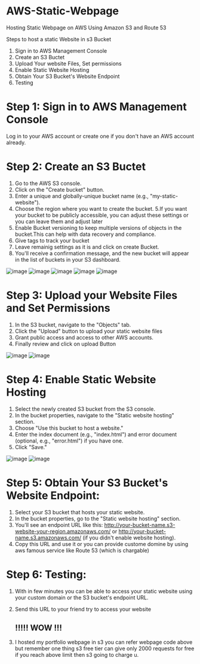 # AWS-Static-Webpage
Hosting Static Webpage on AWS Using Amazon S3 and Route 53

Steps to host a static Website in s3 Bucket

1. Sign in to AWS Management Console
2. Create an S3 Buctet
3. Upload Your website Files, Set permissions
4. Enable Static Website Hosting
5. Obtain Your S3 Bucket's Website Endpoint
6. Testing


# Step 1: Sign in to AWS Management Console

Log in to your AWS account or create one if you don't have an AWS account already.

# Step 2: Create an S3 Buctet

1. Go to the AWS S3 console.
2. Click on the "Create bucket" button.
3. Enter a unique and globally-unique bucket name (e.g., "my-static-website").
4. Choose the region where you want to create the bucket.
5.If you want your bucket to be publicly accessible, you can adjust these settings or you can leave them and adjust later
6. Enable Bucket versioning to keep multiple versions of objects in the bucket.This can help with data recovery and compliance.
7. Give tags to track your bucket
8. Leave remainig settings as it is and click on create Bucket.
9. You'll receive a confirmation message, and the new bucket will appear in the list of buckets in your S3 dashboard.

![image](https://github.com/Mlakshmipravallika/AWS-Static-Webpage/assets/89599922/5b68fc59-b390-487b-8a34-0bf11503ce8d)
![image](https://github.com/Mlakshmipravallika/AWS-Static-Webpage/assets/89599922/9a346c50-e122-4c2c-b4a8-e730f62b8945)
![image](https://github.com/Mlakshmipravallika/AWS-Static-Webpage/assets/89599922/b0a2054e-8591-4ecf-b7ba-a753d631fa89)
![image](https://github.com/Mlakshmipravallika/AWS-Static-Webpage/assets/89599922/a6471f3e-bd6f-4620-aef9-3559bdbf1e3a)
![image](https://github.com/Mlakshmipravallika/AWS-Static-Webpage/assets/89599922/c4e9a203-7e49-4fef-98cf-381bbd32de2d)

# Step 3: Upload your Website Files and Set Permissions

1. In the S3 bucket, navigate to the "Objects" tab.
2. Click the "Upload" button to upload your static website files
3. Grant public access and access to other AWS accounts.
4. Finally review and click on upload Button
   
![image](https://github.com/Mlakshmipravallika/AWS-Static-Webpage/assets/89599922/b54ed426-bf9f-4b8c-a940-ed3ce64886d7)
![image](https://github.com/Mlakshmipravallika/AWS-Static-Webpage/assets/89599922/6fc69562-f6bd-4aae-81f6-b0771a7e266f)

# Step 4: Enable Static Website Hosting

1. Select the newly created S3 bucket from the S3 console.
2. In the bucket properties, navigate to the "Static website hosting" section.
3. Choose "Use this bucket to host a website."
4. Enter the index document (e.g., "index.html") and error document (optional, e.g., "error.html") if you have one.
5. Click "Save."

![image](https://github.com/Mlakshmipravallika/AWS-Static-Webpage/assets/89599922/3b8cd98e-6e9e-43f8-8b17-d72f12dbf899)
![image](https://github.com/Mlakshmipravallika/AWS-Static-Webpage/assets/89599922/3b8d57f9-b64f-4458-8253-fbe3ed58dce0)

# Step 5: Obtain Your S3 Bucket's Website Endpoint:

1. Select your S3 bucket that hosts your static website.
2. In the bucket properties, go to the "Static website hosting" section.
3. You'll see an endpoint URL like this: http://your-bucket-name.s3-website-your-region.amazonaws.com/ or http://your-bucket-name.s3.amazonaws.com/ (if you didn't enable website hosting).
4. Copy this URL and use it or you can provide custome domine by using aws famous service like Route 53 (which is chargable)

# Step 6: Testing:

1. With in few minutes you can be able to access your static website using your custom domain or the S3 bucket's endpoint URL.
2. Send this URL to your friend try to access your website <h2> !!!!! WOW !!! </h2>

3. I hosted my portfolio webpage in s3 you can refer webpage code above but remember one thing s3 free tier can give only 2000 requests for free if you reach above limit then s3 going to charge u.










